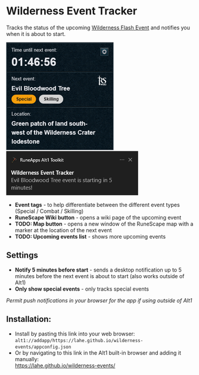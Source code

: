 # Wilderness Event Tracker

Tracks the status of the upcoming [Wilderness Flash Event](https://runescape.wiki/w/Wilderness_Flash_Events) and
notifies you when it is about to start.

![wilderness-events](/public/wildtracker.png) ![notification](/public/notification.png)

- **Event tags** - to help differentiate between the different event types (Special / Combat / Skilling)
- **RuneScape Wiki button** - opens a wiki page of the upcoming event
- **TODO: Map button** - opens a new window of the RuneScape map with a marker at the location of the next event
- **TODO: Upcoming events list** - shows more upcoming events

## Settings

- **Notify 5 minutes before start** - sends a desktop notification up to 5 minutes before the next event is about to
  start (also works outside of Alt1)
- **Only show special events** - only tracks special events

*Permit push notifications in your browser for the app if using outside of Alt1*

## Installation:

- Install by pasting this link into your web browser:  
  `alt1://addapp/https://lahe.github.io/wilderness-events/appconfig.json`
- Or by navigating to this link in the Alt1 built-in browser and adding it manually:  
  https://lahe.github.io/wilderness-events/
